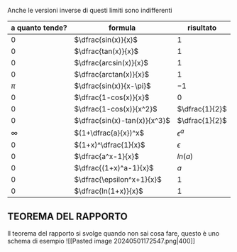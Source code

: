 Anche le versioni inverse di questi limiti sono indifferenti

| a quanto tende? | formula                      | risultato      |
| --------------- | ---------------------------- | -------------- |
| $0$             | $\dfrac{sin(x)}{x}$          | $1$            |
| $0$             | $\dfrac{tan(x)}{x}$          | $1$            |
| $0$             | $\dfrac{arcsin(x)}{x}$       | $1$            |
| $0$             | $\dfrac{arctan(x)}{x}$       | $1$            |
| $\pi$           | $\dfrac{sin(x)}{x-\pi}$      | $-1$           |
| $0$             | $\dfrac{1-cos(x)}{x}$        | $0$            |
| $0$             | $\dfrac{1-cos(x)}{x^2}$      | $\dfrac{1}{2}$ |
| $0$             | $\dfrac{sin(x)-tan(x)}{x^3}$ | $\dfrac{1}{2}$ |
| $\infty$        | $(1+\dfrac{a}{x})^x$         | $\epsilon^a$   |
| $0$             | $(1+x)^\dfrac{1}{x}$         | $\epsilon$     |
| $0$             | $\dfrac{a^x-1}{x}$           | $ln(a)$        |
| $0$             | $\dfrac{(1+x)^a-1}{x}$       | $a$            |
| $0$             | $\dfrac{\epsilon^x+1}{x}$    | $1$            |
| $0$             | $\dfrac{ln(1+x)}{x}$         | $1$            |
## TEOREMA DEL RAPPORTO

Il teorema del rapporto si svolge quando non sai cosa fare, questo è uno schema di esempio
![[Pasted image 20240501172547.png|400]]
